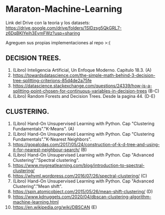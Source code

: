# Maraton-Machine-Learning

Link del Drive con la teoria y los datasets: https://drive.google.com/drive/folders/1SIDzsg5QkGRL7-z6DqBKlYeih3EymFWz?usp=sharing

Agreguen sus propias implementaciones al repo >:(

## DECISION TREES.
 1. (Libro) Inteligencia Artificial, Un Enfoque Moderno. Capitulo 18.3. (A)
 2. https://towardsdatascience.com/the-simple-math-behind-3-decision-tree-splitting-criterions-85d4de2a75fe 
 3. https://datascience.stackexchange.com/questions/24339/how-is-a-splitting-point-chosen-for-continuous-variables-in-decision-trees (B-C)
 4. (Libro) Random Forests and Decision Trees. Desde la pagina 44. (D-E)

## CLUSTERING.
 1. (Libro) Hand-On Unsupervised Learning with Python. Cap "Clustering Fundamentals"."K-Means". (A)
 2. (Libro) Hand-On Unsupervised Learning with Python. Cap "Clustering Fundamentals"."K-Nearest Neighbors".
 3. https://gopalcdas.com/2017/05/24/construction-of-k-d-tree-and-using-it-for-nearest-neighbour-search/  (B)
 4. (Libro) Hand-On Unsupervised Learning with Python. Cap "Advanced Clustering"."Spectral clustering".
 5. https://www.mygreatlearning.com/blog/introduction-to-spectral-clustering/
 6. https://whyml.wordpress.com/2016/07/26/spectral-clustering/   (C)
 7. (Libro) Hand-On Unsupervised Learning with Python. Cap "Advanced Clustering"."Mean shift".
 8. https://spin.atomicobject.com/2015/05/26/mean-shift-clustering/   (D)
 9. https://www.kdnuggets.com/2020/04/dbscan-clustering-algorithm-machine-learning.html
 10. https://en.wikipedia.org/wiki/DBSCAN   (E)
